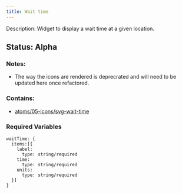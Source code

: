 ```yaml
---
title: Wait time
---
```

Description: Widget to display a wait time at a given location.
## Status: Alpha
### Notes:
- The way the icons are rendered is deprecrated and will need to be updated here once refactored.
### Contains:
- [atoms/05-icons/svg-wait-time](?p=atoms-svg-wait-time)
### Required Variables
~~~
waitTime: {
  items:[{
    label:
      type: string/required
    time:
      type: string/required
    units:
      type: string/required
  }]
}
~~~
